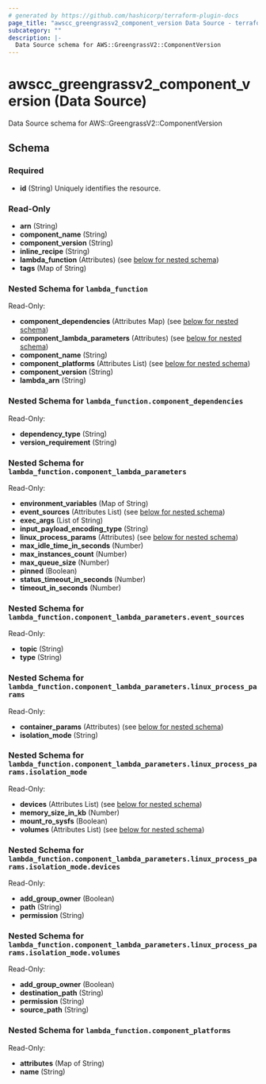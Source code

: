 ```yaml
---
# generated by https://github.com/hashicorp/terraform-plugin-docs
page_title: "awscc_greengrassv2_component_version Data Source - terraform-provider-awscc"
subcategory: ""
description: |-
  Data Source schema for AWS::GreengrassV2::ComponentVersion
---
```


# awscc_greengrassv2_component_version (Data Source)

Data Source schema for AWS::GreengrassV2::ComponentVersion



<!-- schema generated by tfplugindocs -->
## Schema

### Required

- **id** (String) Uniquely identifies the resource.

### Read-Only

- **arn** (String)
- **component_name** (String)
- **component_version** (String)
- **inline_recipe** (String)
- **lambda_function** (Attributes) (see [below for nested schema](#nestedatt--lambda_function))
- **tags** (Map of String)

<a id="nestedatt--lambda_function"></a>
### Nested Schema for `lambda_function`

Read-Only:

- **component_dependencies** (Attributes Map) (see [below for nested schema](#nestedatt--lambda_function--component_dependencies))
- **component_lambda_parameters** (Attributes) (see [below for nested schema](#nestedatt--lambda_function--component_lambda_parameters))
- **component_name** (String)
- **component_platforms** (Attributes List) (see [below for nested schema](#nestedatt--lambda_function--component_platforms))
- **component_version** (String)
- **lambda_arn** (String)

<a id="nestedatt--lambda_function--component_dependencies"></a>
### Nested Schema for `lambda_function.component_dependencies`

Read-Only:

- **dependency_type** (String)
- **version_requirement** (String)


<a id="nestedatt--lambda_function--component_lambda_parameters"></a>
### Nested Schema for `lambda_function.component_lambda_parameters`

Read-Only:

- **environment_variables** (Map of String)
- **event_sources** (Attributes List) (see [below for nested schema](#nestedatt--lambda_function--component_lambda_parameters--event_sources))
- **exec_args** (List of String)
- **input_payload_encoding_type** (String)
- **linux_process_params** (Attributes) (see [below for nested schema](#nestedatt--lambda_function--component_lambda_parameters--linux_process_params))
- **max_idle_time_in_seconds** (Number)
- **max_instances_count** (Number)
- **max_queue_size** (Number)
- **pinned** (Boolean)
- **status_timeout_in_seconds** (Number)
- **timeout_in_seconds** (Number)

<a id="nestedatt--lambda_function--component_lambda_parameters--event_sources"></a>
### Nested Schema for `lambda_function.component_lambda_parameters.event_sources`

Read-Only:

- **topic** (String)
- **type** (String)


<a id="nestedatt--lambda_function--component_lambda_parameters--linux_process_params"></a>
### Nested Schema for `lambda_function.component_lambda_parameters.linux_process_params`

Read-Only:

- **container_params** (Attributes) (see [below for nested schema](#nestedatt--lambda_function--component_lambda_parameters--linux_process_params--container_params))
- **isolation_mode** (String)

<a id="nestedatt--lambda_function--component_lambda_parameters--linux_process_params--container_params"></a>
### Nested Schema for `lambda_function.component_lambda_parameters.linux_process_params.isolation_mode`

Read-Only:

- **devices** (Attributes List) (see [below for nested schema](#nestedatt--lambda_function--component_lambda_parameters--linux_process_params--isolation_mode--devices))
- **memory_size_in_kb** (Number)
- **mount_ro_sysfs** (Boolean)
- **volumes** (Attributes List) (see [below for nested schema](#nestedatt--lambda_function--component_lambda_parameters--linux_process_params--isolation_mode--volumes))

<a id="nestedatt--lambda_function--component_lambda_parameters--linux_process_params--isolation_mode--devices"></a>
### Nested Schema for `lambda_function.component_lambda_parameters.linux_process_params.isolation_mode.devices`

Read-Only:

- **add_group_owner** (Boolean)
- **path** (String)
- **permission** (String)


<a id="nestedatt--lambda_function--component_lambda_parameters--linux_process_params--isolation_mode--volumes"></a>
### Nested Schema for `lambda_function.component_lambda_parameters.linux_process_params.isolation_mode.volumes`

Read-Only:

- **add_group_owner** (Boolean)
- **destination_path** (String)
- **permission** (String)
- **source_path** (String)





<a id="nestedatt--lambda_function--component_platforms"></a>
### Nested Schema for `lambda_function.component_platforms`

Read-Only:

- **attributes** (Map of String)
- **name** (String)


